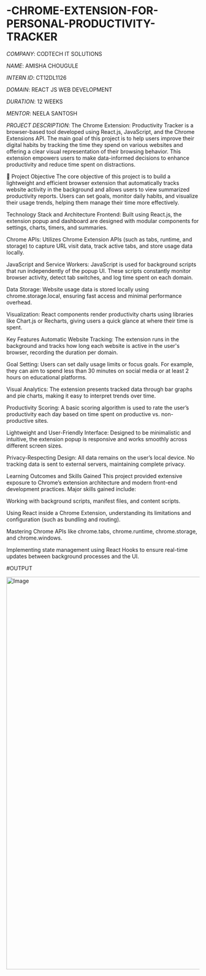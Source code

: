# -CHROME-EXTENSION-FOR-PERSONAL-PRODUCTIVITY-TRACKER

*COMPANY*: CODTECH IT SOLUTIONS

*NAME*: AMISHA CHOUGULE

*INTERN ID*: CT12DL1126

*DOMAIN*: REACT JS WEB DEVELOPMENT

*DURATION*: 12 WEEKS

*MENTOR*: NEELA SANTOSH

*PROJECT DESCRIPTION*: The Chrome Extension: Productivity Tracker is a browser-based tool developed using React.js, JavaScript, and the Chrome Extensions API. The main goal of this project is to help users improve their digital habits by tracking the time they spend on various websites and offering a clear visual representation of their browsing behavior. This extension empowers users to make data-informed decisions to enhance productivity and reduce time spent on distractions.

🎯 Project Objective
The core objective of this project is to build a lightweight and efficient browser extension that automatically tracks website activity in the background and allows users to view summarized productivity reports. Users can set goals, monitor daily habits, and visualize their usage trends, helping them manage their time more effectively.

Technology Stack and Architecture
Frontend: Built using React.js, the extension popup and dashboard are designed with modular components for settings, charts, timers, and summaries.

Chrome APIs: Utilizes Chrome Extension APIs (such as tabs, runtime, and storage) to capture URL visit data, track active tabs, and store usage data locally.

JavaScript and Service Workers: JavaScript is used for background scripts that run independently of the popup UI. These scripts constantly monitor browser activity, detect tab switches, and log time spent on each domain.

Data Storage: Website usage data is stored locally using chrome.storage.local, ensuring fast access and minimal performance overhead.

Visualization: React components render productivity charts using libraries like Chart.js or Recharts, giving users a quick glance at where their time is spent.

Key Features
Automatic Website Tracking:
The extension runs in the background and tracks how long each website is active in the user's browser, recording the duration per domain.

Goal Setting:
Users can set daily usage limits or focus goals. For example, they can aim to spend less than 30 minutes on social media or at least 2 hours on educational platforms.

Visual Analytics:
The extension presents tracked data through bar graphs and pie charts, making it easy to interpret trends over time.

Productivity Scoring:
A basic scoring algorithm is used to rate the user’s productivity each day based on time spent on productive vs. non-productive sites.

Lightweight and User-Friendly Interface:
Designed to be minimalistic and intuitive, the extension popup is responsive and works smoothly across different screen sizes.

Privacy-Respecting Design:
All data remains on the user’s local device. No tracking data is sent to external servers, maintaining complete privacy.

Learning Outcomes and Skills Gained
This project provided extensive exposure to Chrome’s extension architecture and modern front-end development practices. Major skills gained include:

Working with background scripts, manifest files, and content scripts.

Using React inside a Chrome Extension, understanding its limitations and configuration (such as bundling and routing).

Mastering Chrome APIs like chrome.tabs, chrome.runtime, chrome.storage, and chrome.windows.

Implementing state management using React Hooks to ensure real-time updates between background processes and the UI.

#OUTPUT

<img width="1836" height="1022" alt="Image" src="https://github.com/user-attachments/assets/d26c53db-a219-4e7f-93aa-879c90e8b765" />
